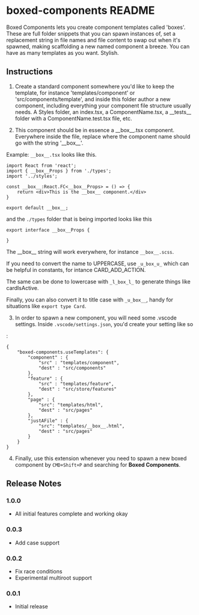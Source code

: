 # boxed-components README

Boxed Components lets you create component templates called 'boxes'. These are full folder snippets that you can spawn instances of, set a replacement string in file names and file content to swap out when it's spawned, making scaffolding a new named component a breeze. You can have as many templates as you want. Stylish.

## Instructions

1. Create a standard component somewhere you'd like to keep the template, for instance 'templates/component' or 'src/components/template', and inside this folder author a new component, including everything your component file structure usually needs. A Styles folder, an index.tsx, a ComponentName.tsx, a \_\_tests\_\_ folder with a ComponentName.test.tsx file, etc.

2. This component should be in essence a \_\_box\_\_.tsx component. Everywhere inside the file, replace where the component name should go with the string '\_\_box\_\_'.

Example: `__box__.tsx` looks like this.

    import React from 'react';
    import { __box__Props } from './types';
    import '../styles';
    
    const __box__:React.FC<__box__Props> = () => {
    	return <div>This is the __box__ component.</div>
    }
    
    export default __box__;

and the `./types` folder that is being imported looks like this

    export interface __box__Props {
    
    }

The \_\_box\_\_ string will work everywhere, for instance `__box__.scss`.

If you need to convert the name to UPPERCASE, use `_u_box_u_` which can be helpful in constants, for intance CARD_ADD_ACTION.

The same can be done to lowercase with `_l_box_l_` to generate things like cardIsActive.

Finally, you can also convert it to title case with `_u_box__`, handy for situations like `export type Card`.

3. In order to spawn a new component, you will need some .vscode settings. Inside `.vscode/settings.json`, you'd create your setting like so

:


    {
        "boxed-components.useTemplates": {
            "component" : {
                "src" : "templates/component",
                "dest" : "src/components"
            },
            "feature" : {
                "src" : "templates/feature",
                "dest" : "src/store/features"
            },
            "page" : {
                "src": "templates/html",
                "dest" : "src/pages"
            },
            "justAFile" : {
                "src": "templates/__box__.html",
                "dest" : "src/pages"
            }
        }
    }


4. Finally, use this extension whenever you need to spawn a new boxed component by `CMD+Shift+P` and searching for __Boxed Components__.

## Release Notes

### 1.0.0

- All initial features complete and working okay

### 0.0.3

- Add case support

### 0.0.2

- Fix race conditions 
- Experimental multiroot support

### 0.0.1

- Initial release
